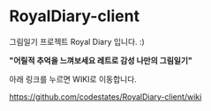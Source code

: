 # RoyalDiary-client

그림일기 프로젝트 Royal Diary 입니다. :)

**"어릴적 추억을 느껴보세요 레트로 감성 나만의 그림일기"**

아래 링크를 누르면 WIKI로 이동합니다.

https://github.com/codestates/RoyalDiary-client/wiki
